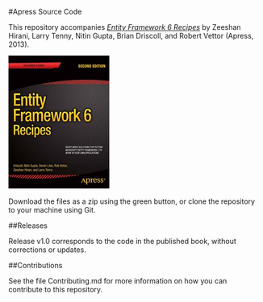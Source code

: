 #Apress Source Code

This repository accompanies [*Entity Framework 6 Recipes*](http://www.apress.com/9781430257882) by Zeeshan Hirani, Larry Tenny, Nitin Gupta, Brian Driscoll, and Robert Vettor (Apress, 2013).

![Cover image](9781430257882.jpg)

Download the files as a zip using the green button, or clone the repository to your machine using Git.

##Releases

Release v1.0 corresponds to the code in the published book, without corrections or updates.

##Contributions

See the file Contributing.md for more information on how you can contribute to this repository.
